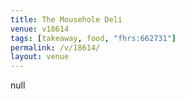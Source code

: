 ```yaml
---
title: The Mousehole Deli
venue: v18614
tags: [takeaway, food, "fhrs:662731"]
permalink: /v/18614/
layout: venue
---
```

null
